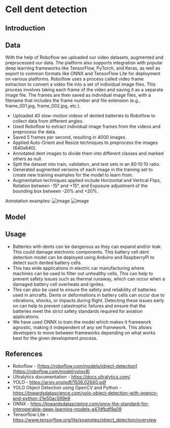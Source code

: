 # Cell dent detection

## Introduction

## Data
With the help of Roboflow we uploaded our video datasets, augmented and preprocessed our data. The platform also supports integration with popular deep learning frameworks like TensorFlow, PyTorch, and Keras, as well as export to common formats like ONNX and TensorFlow Lite for deployment on various platforms. 
Roboflow uses a process called video frame extraction to convert a video file into a set of individual image files. This process involves taking each frame of the video and saving it as a separate image file. The frames are then saved as individual image files, with a filename that includes the frame number and file extension (e.g., frame_001.jpg, frame_002.jpg, etc.).
*	Uploaded 40 slow-motion videos of dented batteries to Roboflow to collect data from different angles.
* Used Roboflow to extract individual image frames from the videos and preprocess the data.
*	Saved 5 frames per second, resulting in 4000 images.
*	Applied Auto-Orient and Resize techniques to preprocess the images (640x640).
*	Annotated dent images to divide them into different classes and marked others as null.
*	Split the dataset into train, validation, and test sets in an 80:10:10 ratio.
*	Generated augmented versions of each image in the training set to create new training examples for the model to learn from.
*	Augmentation techniques applied include Horizontal and Vertical Flips, Rotation between -15° and +15°, and Exposure adjustment of the bounding box between -20% and +20%.

Annotation examples:
![image](https://user-images.githubusercontent.com/96420770/229296226-65412aa5-09f7-4c19-be93-a7685f372910.png)
![image](https://user-images.githubusercontent.com/96420770/229296232-d0139473-ce95-4967-a4e3-aaf8c29db80d.png)

## Model

## Usage
* Batteries with dents can be dangerous as they can expand and/or leak. This could damage electronic components. This battery cell dent detection model can be deployed using Arduino and RaspberryPi to detect such dented battery cells. 
* This has wide applications in electric car manufacturing where machines can be used to filter out unhealthy cells. This can help to prevent safety issues such as thermal runaway, which can occur when a damaged battery cell overheats and ignites. 
* This can also be used to ensure the safety and reliability of batteries used in aircrafts. Dents or deformations in battery cells can occur due to vibrations, shocks, or impacts during flight. Detecting these issues early on can help to prevent catastrophic failures and ensure that the batteries meet the strict safety standards required for aviation applications. 
* We have used ONNX to train the model which makes it framework agnostic, making it independent of any set framework. This allows developers to move between frameworks depending on what works best for the given development process.

## References
* Roboflow - [https://roboflow.com/models/object-detection](https://roboflow.com/model/yolov8)
* Ultralytics documentation - https://docs.ultralytics.com/
* YOLO - https://arxiv.org/pdf/1506.02640.pdf
* YOLO Object Detection using OpenCV and Python - https://towardsdatascience.com/yolo-object-detection-with-opencv-and-python-21e50ac599e9
* ONNX - https://towardsdatascience.com/onnx-the-standard-for-interoperable-deep-learning-models-a47dfbdf9a09
* Tensorflow Lite - https://www.tensorflow.org/lite/examples/object_detection/overview
